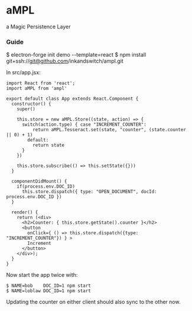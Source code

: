 # aMPL
a Magic Persistence Layer

### Guide

   $ electron-forge init demo --template=react
   $ npm install git+ssh://git@github.com/inkandswitch/ampl.git 

In src/app.jsx:

    import React from 'react';
    import aMPL from 'ampl'

    export default class App extends React.Component {
      constructor() {
        super()

        this.store = new aMPL.Store((state, action) => {
          switch(action.type) { case "INCREMENT_COUNTER":
              return aMPL.Tesseract.set(state, "counter", (state.counter || 0) + 1)
            default:
              return state
          }
        })

        this.store.subscribe(() => this.setState({}))
      }

      componentDidMount() {
        if(process.env.DOC_ID)
          this.store.dispatch({ type: "OPEN_DOCUMENT", docId: process.env.DOC_ID })
      }

      render() {
        return (<div>
          <h2>Counter: { this.store.getState().counter }</h2>
          <button
            onClick={ () => this.store.dispatch({type: "INCREMENT_COUNTER"}) } >
            Increment
          </button>
        </div>);
      }
    }

Now start the app twice with:

    $ NAME=bob    DOC_ID=1 npm start
    $ NAME=loblaw DOC_ID=1 npm start

Updating the counter on either client should also sync to the other now.
